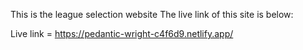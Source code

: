 This is the league selection website
The live link of this site is below:

  Live link = https://pedantic-wright-c4f6d9.netlify.app/
